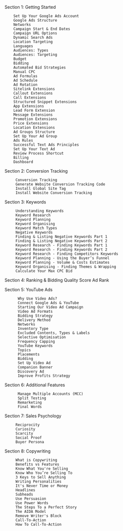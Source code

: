 
Section 1: Getting Started


        Set Up Your Google Ads Account
        Google Ads Structure
        Networks
        Campaign Start & End Dates
        Campaign URL Options
        Dynamic Search Ads
        Location Targeting
        Languages
        Audiences: Types
        Audiences: Targeting
        Budget
        Bidding
        Automated Bid Strategies
        Manual CPC
        Ad Formulas
        Ad Schedule
        Ad Rotation
        Sitelink Extensions
        Callout Extensions
        Call Extensions
        Structured Snippet Extensions
        App Extensions
        Lead Form Extension
        Message Extensions
        Promotion Extensions
        Price Extensions
        Location Extensions
        Ad Groups Structure
        Set Up Your Ad Group
        Ads Rules
        Successful Text Ads Principles
        Set Up Your Text Ad
        Review Process Shortcut
        Billing
        Dashboard

Section 2: Conversion Tracking

         Conversion Tracking
         Generate Website Conversion Tracking Code
         Install Global Site Tag
         Install Website Conversion Tracking


Section 3: Keywords

         Understanding Keywords
         Keyword Research
         Keyword Planning
         Keyword Organising
         Keyword Match Types
         Negative Keywords
         Finding & Listing Negative Keywords Part 1
         Finding & Listing Negative Keywords Part 2
         Keyword Research - Finding Keywords Part 1
         Keyword Research - Finding Keywords Part 2
         Keyword Research - Finding Competitors Keywords
         Keyword Planning - Using the Buyer’s Funnel
         Keyword Planning - Volume & Costs Estimates
         Keyword Organising - Finding Themes & Wrapping
         Calculate Your Max CPC Bid

Section 4: Ranking & Bidding
          Quality Score
          Ad Rank

Section 5: YouTube Ads

          Why Use Video Ads?
          Connect Google Ads & YouTube
          Starting Our Video Ad Campaign
          Video Ad Formats
          Bidding Strategy
          Delivery Method
          Networks
          Inventory Type
          Excluded Contents, Types & Labels
          Selective Optimisation
          Frequency Capping
          YouTube Keywords
          Topics
          Placements
          Bidding
          Set Up Video Ad
          Companion Banner
          Discovery Ad
          Improve Profits Strategy


Section 6: Additional Features

          Manage Multiple Accounts (MCC)
          Split Testing
          Remarketing
          Final Words


Section 7: Sales Psychology

         Reciprocity
         Curiosity
         Scarcity
         Social Proof
         Buyer Persona

Section 8: Copywriting

         What is Copywriting
         Benefits vs Features
         Know What You're Selling
         Know Who You’re Selling To
         3 Keys to Sell Anything
         Writing Personalities
         It's Never Time or Money
         Headlines
         Subheads
         Use Persuasion
         Use Power Words
         The Steps To a Perfect Story
         The AIDA Model
         Remove Writer's Block
         Call-To-Action
         How To Call-To-Action


